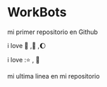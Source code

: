 # WorkBots

mi primer repositorio en Github

i love :pizza: ,:icecream: ,:moon:

i love :⭐ , :beer:

mi ultima linea en mi repositorio
